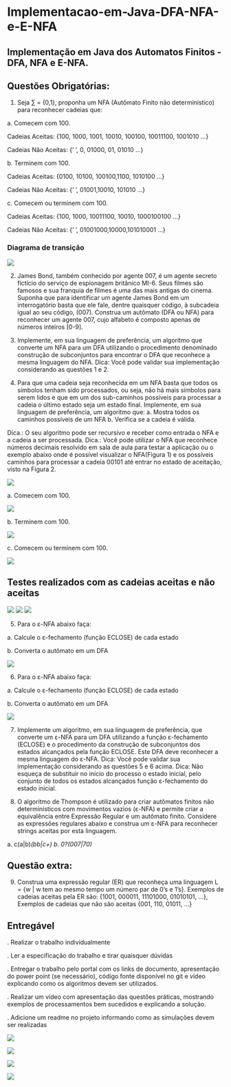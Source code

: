# Implementacao-em-Java-DFA-NFA-e-E-NFA
## Implementação em Java dos Automatos Finitos - DFA, NFA e E-NFA.

## Questões Obrigatórias:

1. Seja ∑ = {0,1}, proponha um NFA (Autômato Finito não determinístico) para reconhecer
cadeias que:

a. Comecem com 100.

Cadeias Aceitas:
{100, 1000, 1001, 10010, 100100, 10011100, 1001010 ...}

Cadeias Não Aceitas:
{’ ’, 0, 01000, 01, 01010 ...}

b. Terminem com 100.

Cadeias Aceitas:
{0100, 10100, 100100,1100, 1010100 ...}

Cadeias Não Aceitas:
{’ ’, 01001,10010, 101010 ...}

c. Comecem ou terminem com 100.

Cadeias Aceitas:
{100, 1000, 10011100, 10010, 1000100100 ...}

Cadeias Não Aceitas:
{’ ’, 01001000,10000,101010001 ...}

### Diagrama de transição

![](https://github.com/enivaldoqueiroz/Implementacao-em-Java-DFA-NFA-e-E-NFA/blob/main/Imagens/IMG014.png)

2. James Bond, também conhecido por agente 007, é um agente secreto fictício do serviço
de espionagem britânico MI-6. Seus filmes são famosos e sua franquia de filmes é uma
das mais antigas do cinema. Suponha que para identificar um agente James Bond em um
interrogatório basta que ele fale, dentre quaisquer código, à subcadeia igual ao seu
código, (007). Construa um autômato (DFA ou NFA) para reconhecer um agente 007,
cujo alfabeto é composto apenas de números inteiros [0-9].

3. Implemente, em sua linguagem de preferência, um algoritmo que converte um NFA
para um DFA utilizando o procedimento denominado construção de subconjuntos para
encontrar o DFA que reconhece a mesma linguagem do NFA.
Dica: Você pode validar sua implementação considerando as questões 1 e 2.

4. Para que uma cadeia seja reconhecida em um NFA basta que todos os símbolos tenham
sido processados, ou seja, não há mais símbolos para serem lidos e que em um dos
sub-caminhos possíveis para processar a cadeia o último estado seja um estado final.
Implemente, em sua linguagem de preferência, um algoritmo que:
a. Mostra todos os caminhos possíveis de um NFA
b. Verifica se a cadeia é válida.

Dica.: O seu algoritmo pode ser recursivo e receber como entrada o NFA e a cadeia a
ser processada.
Dica.: Você pode utilizar o NFA que reconhece números decimais resolvido em sala de
aula para testar a aplicação ou o exemplo abaixo onde é possível visualizar o NFA(Figura 1) e os possíveis caminhos para processar a cadeia 00101 até entrar no estado de
aceitação, visto na Figura 2.

![](https://github.com/enivaldoqueiroz/Implementacao-em-Java-DFA-NFA-e-E-NFA/blob/main/Imagens/IMG011.png)

a. Comecem com 100.

![](https://github.com/enivaldoqueiroz/Implementacao-em-Java-DFA-NFA-e-E-NFA/blob/main/Imagens/IMG008.png)

b. Terminem com 100.

![](https://github.com/enivaldoqueiroz/Implementacao-em-Java-DFA-NFA-e-E-NFA/blob/main/Imagens/IMG009.png)

c. Comecem ou terminem com 100.

![](https://github.com/enivaldoqueiroz/Implementacao-em-Java-DFA-NFA-e-E-NFA/blob/main/Imagens/IMG010.png)


## Testes realizados com as cadeias aceitas e não aceitas

![](https://github.com/enivaldoqueiroz/Implementacao-em-Java-DFA-NFA-e-E-NFA/blob/main/Imagens/IMG0003.png)
![](https://github.com/enivaldoqueiroz/Implementacao-em-Java-DFA-NFA-e-E-NFA/blob/main/Imagens/IMG006.png)
![](https://github.com/enivaldoqueiroz/Implementacao-em-Java-DFA-NFA-e-E-NFA/blob/main/Imagens/IMG007.png)


5. Para o ε-NFA abaixo faça:

a. Calcule o ε-fechamento (função ECLOSE) de cada estado

b. Converta o autômato em um DFA

![](https://github.com/enivaldoqueiroz/Implementacao-em-Java-DFA-NFA-e-E-NFA/blob/main/Imagens/IMG012.png)

6. Para o ε-NFA abaixo faça:

a. Calcule o ε-fechamento (função ECLOSE) de cada estado

b. Converta o autômato em um DFA

![](https://github.com/enivaldoqueiroz/Implementacao-em-Java-DFA-NFA-e-E-NFA/blob/main/Imagens/IMG013.png)

7. Implemente um algoritmo, em sua linguagem de preferência, que converte um ε-NFA
para um DFA utilizando a função ε-fechamento (ECLOSE) e o procedimento da
construção de subconjuntos dos estados alcançados pela função ECLOSE. Este DFA deve
reconhecer a mesma linguagem do ε-NFA.
Dica: Você pode validar sua implementação considerando as questões 5 e 6 acima.
Dica: Não esqueça de substituir no início do processo o estado inicial, pelo conjunto de
todos os estados alcançados função ε-fechamento do estado inicial.

8. O algoritmo de Thompson é utilizado para criar autômatos finitos não determinísticos
com movimentos vazios (ε-NFA) e permite criar a equivalência entre Expressão Regular
e um autômato finito. Considere as expressões regulares abaixo e construa um ε-NFA
para reconhecer strings aceitas por esta linguagem.

a. c(a|b)*(bb|c+)
b. 0?(007|70)*

## Questão extra:

9. Construa uma expressão regular (ER) que reconheça uma linguagem L = {w | w tem ao
mesmo tempo um número par de 0’s e 1’s}. Exemplos de cadeias aceitas pela ER são:
{1001, 000011, 11101000, 01010101, ...}, Exemplos de cadeias que não são aceitas {001,
110, 01011, ...}

## Entregável

. Realizar o trabalho individualmente

. Ler a especificação do trabalho e tirar quaisquer dúvidas

. Entregar o trabalho pelo portal com os links de documento, apresentação do
power point (se necessário), código fonte disponível no git e vídeo explicando
como os algoritmos devem ser utilizados.

. Realizar um vídeo com apresentação das questões práticas, mostrando exemplos
de processamentos bem sucedidos e explicando a solução.

. Adicione um readme no projeto informando como as simulações devem ser
realizadas

![](https://github.com/enivaldoqueiroz/Implementacao-em-Java-DFA-NFA-e-E-NFA/blob/main/Imagens/IMG00001.png)

![](https://github.com/enivaldoqueiroz/Implementacao-em-Java-DFA-NFA-e-E-NFA/blob/main/Imagens/IMG00002.png)

![](https://github.com/enivaldoqueiroz/Implementacao-em-Java-DFA-NFA-e-E-NFA/blob/main/Imagens/IMG00004.png)

![](https://github.com/enivaldoqueiroz/Implementacao-em-Java-DFA-NFA-e-E-NFA/blob/main/Imagens/IMG00005.png)



